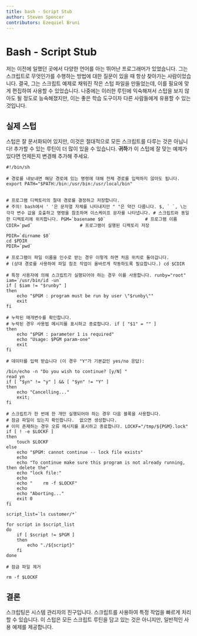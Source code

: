 ```yaml
---
title: bash - Script Stub
author: Steven Spencer
contributors: Ezequiel Bruni
---
```


# Bash - Script Stub

저는 이전에 일했던 곳에서 다양한 언어를 아는 뛰어난 프로그래머가 있었습니다. 그는 스크립트로 무엇인가를 수행하는 방법에 대한 질문이 있을 때 항상 찾아가는 사람이었습니다. 결국, 그는 스크립트 예제로 채워진 작은 스텁 파일을 만들었는데, 이를 필요에 맞게 편집하여 사용할 수 있었습니다. 나중에는 이러한 루틴에 익숙해져서 스텁을 보지 않아도 될 정도로 능숙해졌지만, 이는 좋은 학습 도구이자 다른 사람들에게 유용할 수 있는 것입니다.

## 실제 스텁

스텁은 잘 문서화되어 있지만, 이것은 절대적으로 모든 스크립트를 다루는 것은 아닙니다! 추가할 수 있는 루틴이 더 많이 있을 수 있습니다. **귀하**가 이 스텁에 잘 맞는 예제가 있다면 언제든지 변경해 추가해 주세요.

```
#!/bin/sh

# 경로를 내보내면 해당 경로에 있는 명령에 대해 전체 경로를 입력하지 않아도 됩니다. export PATH="$PATH:/bin:/usr/bin:/usr/local/bin"


# 프로그램 디렉토리의 절대 경로를 결정하고 저장합니다.
# 주의! bash에서 ' '은 문자열 자체를 나타내지만 " "은 약간 다릅니다. $, ` `, \는 각각 변수 값을 호출하고 명령을 참조하며 이스케이프 문자를 나타냅니다. # 스크립트와 동일한 디렉토리에 위치합니다. PGM=`basename $0`               # 프로그램 이름
CDIR=`pwd`                  # 프로그램이 실행된 디렉토리 저장

PDIR=`dirname $0`
cd $PDIR
PDIR=`pwd`

# 프로그램이 파일 이름을 인수로 받는 경우 이렇게 하면 처음 위치로 돌아갑니다.
# (상대 경로를 사용하여 파일 참조 작업이 올바르게 작동하도록 필요합니다.) cd $CDIR

# 특정 사용자에 의해 스크립트가 실행되어야 하는 경우 이를 사용합니다. runby="root"
iam=`/usr/bin/id -un`
if [ $iam != "$runby" ]
then
    echo "$PGM : program must be run by user \"$runby\""
    exit
fi

# 누락된 매개변수를 확인합니다.
# 누락된 경우 사용법 메시지를 표시하고 종료합니다. if [ "$1" = "" ]
then
    echo "$PGM : parameter 1 is required"
    echo "Usage: $PGM param-one"
    exit
fi

# 데이터를 입력 받습니다 (이 경우 "Y"가 기본값인 yes/no 응답):

/bin/echo -n "Do you wish to continue? [y/N] "
read yn
if [ "$yn" != "y" ] && [ "$yn" != "Y" ]
then
    echo "Cancelling..."
    exit;
fi

# 스크립트가 한 번에 한 개만 실행되어야 하는 경우 다음 블록을 사용합니다.
# 잠금 파일이 있는지 확인합니다.  없으면 생성합니다.
# 이미 존재하는 경우 오류 메시지를 표시하고 종료합니다. LOCKF="/tmp/${PGM}.lock"
if [ ! -e $LOCKF ]
then
    touch $LOCKF
else
    echo "$PGM: cannot continue -- lock file exists"
    echo
    echo "To continue make sure this program is not already running, then delete the"
    echo "lock file:"
    echo
    echo "    rm -f $LOCKF"
    echo
    echo "Aborting..."
    exit 0
fi

script_list=`ls customer/*`

for script in $script_list
do
    if [ $script != $PGM ]
    then
        echo "./${script}"
    fi
done

# 잠금 파일 제거

rm -f $LOCKF
```

## 결론

스크립팅은 시스템 관리자의 친구입니다. 스크립트를 사용하여 특정 작업을 빠르게 처리할 수 있습니다. 이 스텁은 모든 스크립트 루틴을 담고 있는 것은 아니지만, 일반적인 사용 예제를 제공합니다.
